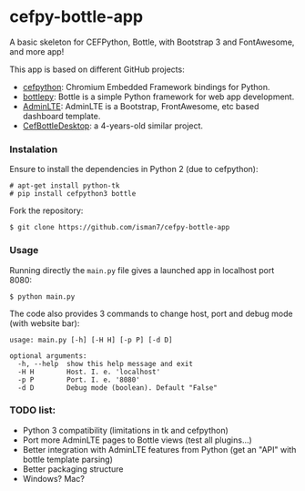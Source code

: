 # cefpy-bottle-app

A basic skeleton for CEFPython, Bottle, with Bootstrap 3 and FontAwesome, and more app!


This app is based on different GitHub projects: 

- [cefpython](https://github.com/cztomczak/cefpython): Chromium Embedded Framework bindings for Python.
- [bottlepy](https://github.com/bottlepy/bottle): Bottle is a simple Python framework for web app development.
- [AdminLTE](https://github.com/almasaeed2010/AdminLTE): AdminLTE is a Bootstrap, FrontAwesome, etc based dashboard template.
- [CefBottleDesktop](https://github.com/eristoddle/CefBottleDesktop): a 4-years-old similar project. 

### Instalation

Ensure to install the dependencies in Python 2 (due to cefpython):

```
# apt-get install python-tk
# pip install cefpython3 bottle
```


Fork the repository:  

```
$ git clone https://github.com/isman7/cefpy-bottle-app
```

### Usage

Running directly the `main.py` file gives a launched app in localhost port 8080:

```
$ python main.py
```

The code also provides 3 commands to change host, port and debug mode (with website bar):

```
usage: main.py [-h] [-H H] [-p P] [-d D]

optional arguments:
  -h, --help  show this help message and exit
  -H H        Host. I. e. 'localhost'
  -p P        Port. I. e. '8080'
  -d D        Debug mode (boolean). Default "False"
```

### TODO list:

- Python 3 compatibility (limitations in tk and cefpython)
- Port more AdminLTE pages to Bottle views (test all plugins...)
- Better integration with AdminLTE features from Python (get an "API" with bottle template parsing)
- Better packaging structure
- Windows? Mac?

